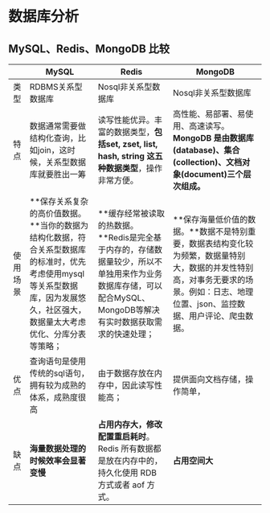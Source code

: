 # 数据库分析

## MySQL、Redis、MongoDB 比较

| | MySQL             | Redis               | MongoDB             |
|:-: | ----------------- | ------------------- | ------------------- |
| 类型 | RDBMS关系型数据库 | Nosql非关系型数据库 | Nosql非关系型数据库 |
| 特点 | 数据通常需要做结构化查询，比如join，这时候，关系型数据库就要胜出一筹 | 读写性能优异。丰富的数据类型，**包括set, zset, list, hash, string 这五种数据类型**，操作非常方便。 | 高性能、易部署、易使用、高速读写。**MongoDB 是由数据库(database)、集合(collection)、文档对象(document)三个层次组成。** |
| 使用场景 | **保存关系复杂的高价值数据。**当你的数据为结构化数据，符合关系型数据库的标准时，优先考虑使用mysql等关系型数据库，因为发展悠久，社区强大，数据量太大考虑优化、分库分表等策略； | **缓存经常被读取的热数据。**Redis是完全基于内存的，存储数据量较少，所以不单独用来作为业务数据库存储，可以配合MySQL、MongoDB等解决有实时数据获取需求的快速处理； | **保存海量低价值的数据。**数据不是特别重要，数据表结构变化较为频繁，数据量特别大，数据的并发性特别高，对事务无要求的场景。例如：日志、地理位置、json、监控数据、用户评论、爬虫数据。 |
| 优点 | 查询语句是使用传统的sql语句，拥有较为成熟的体系，成熟度很高 | 由于数据存放在内存中，因此读写性能高； | 提供面向文档存储，操作简单， |
| 缺点 | **海量数据处理的时候效率会显著变慢** | **占用内存大，修改配置重启耗时**。Redis 所有数据都是放在内存中的，持久化使用 RDB 方式或者 aof 方式。 | **占用空间大** |

